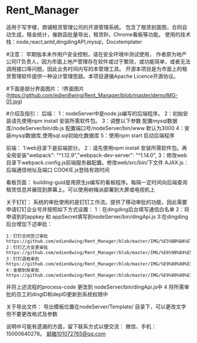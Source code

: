 # Rent_Manager
适用于写字楼，商铺租赁管理公司的开源管理系统。
包含了租赁剖面图，合同自动生成，租金统计，催款函批量导出，租赁BI，Chrome看板等功能。
使用的技术栈：node,react,antd,dingdingAPI,mysql，Docxtemplater

#注意：
早期版本未作用户安全控制，请在安全环境中测试使用，
作者原为地产公司IT负责人，因为市面上地产管理存在软件或过于繁琐，或功能简单，或者无法调用接口等问题。因此业务时间内写的本管理工具。
开源本项目是为市面上的租赁管理软件提供一种设计管理思路。本项目遵循Apache Licence开源协议。

#下面是部分界面图片：
!界面图片(https://github.com/edien8wing/Rent_Manager/blob/master/demoIMG-01.jpg)

#介绍及指引：
后端：
1：nodeServer中是node.js编写的后端程序。
2：初始安装请先使用npm install 安装所需软件包。
3：调整以下参数 配置mysql数据库/nodeServer/bin/db.js  配置端口号/nodeServer/bin/www 默认为3000
4：安装mysql数据库,使用sql.sql初始化数据库
5：使用npm start 启动后端程序

前端：
1:web目录下是前端部分。
2：请先使用npm install 安装所需软件包。再全局安装"webpack": "^1.12.9","webpack-dev-server": "^1.14.0",
3：修改web目录下webpack.config.js前端服务器配置。修改web/src/bin/下文件 AJAX.js：后端通信地址及端口 COOKIE.js登陆有效时间

看板页面：
building-guid是用原生js编写的看板程序。每隔一定时间向后端查询租赁信息并展现到屏幕上。可以使用树梅派部署到大屏或电视机上

关于钉钉：
系统的审批使用的是钉钉工作流。提供了移动审批的功能，因此需要申请钉钉企业号并按照如下方式设置：
1：在dingding后台填写通信白名单
2：将申请到的appkey 和 appSecret填写到nodeServer/bin/dingApi.js
3:在dingding后台增加下述审批：

    1：钉钉合同签订审批
    https://github.com/edien8wing/Rent_Manager/blob/master/IMG/%E5%BB%BA%E7%AB%8B%E5%AE%A1%E6%89%B9.jpg
    2：钉钉乙方变更审批
    https://github.com/edien8wing/Rent_Manager/blob/master/IMG/%E6%9B%B4%E5%90%8D.jpg
    3：钉钉退租审批
    https://github.com/edien8wing/Rent_Manager/blob/master/IMG/%E9%80%80%E7%A7%9F.jpg
    4：金额到账审批
    https://github.com/edien8wing/Rent_Manager/blob/master/IMG/%E9%80%80%E7%A7%9F.jpg

并将上述流程的process-code 更改到 nodeServer/bin/dingApi.js中
4 将所需审批的员工的dingID和depID更新到系统权限中

关于导出文件：
    导出模板位置在nodeServer/Template/ 目录下，可以更改文字但不要更改格式及参数



说明中可能有遗漏的方面，留下联系方式以便交流：
微信、手机：15000640278。 邮箱101072765@qq.com
